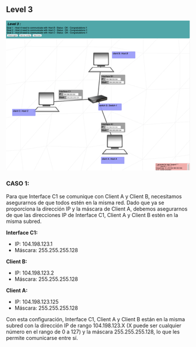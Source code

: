 
## Level 3

![Solucion](https://github.com/laugarci/NetPractice/blob/main/level3/level3.png)

### CASO 1:

Para que Interface C1 se comunique con Client A y Client B, necesitamos asegurarnos de que todos estén en la misma red. Dado que ya se proporciona la dirección IP y la máscara de Client A, debemos asegurarnos de que las direcciones IP de Interface C1, Client A y Client B estén en la misma subred.

**Interface C1:**
- IP: 104.198.123.1
- Máscara: 255.255.255.128

**Client B:**
- IP: 104.198.123.2
- Máscara: 255.255.255.128

**Client A:**
- IP: 104.198.123.125
- Máscara: 255.255.255.128

Con esta configuración, Interface C1, Client A y Client B están en la misma subred con la dirección IP de rango 104.198.123.X (X puede ser cualquier número en el rango de 0 a 127) y la máscara 255.255.255.128, lo que les permite comunicarse entre sí.
